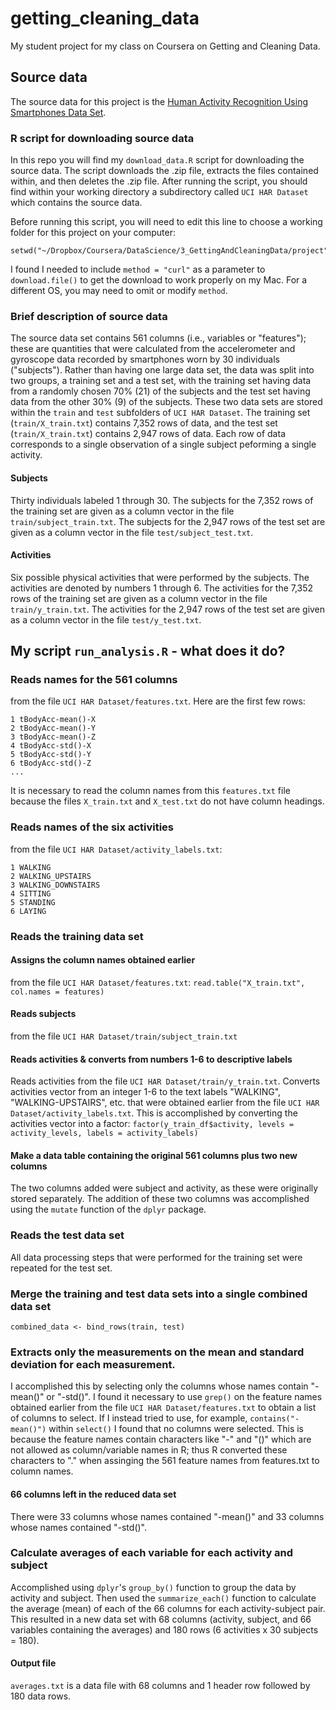 # getting_cleaning_data

My student project for my class on Coursera on Getting and Cleaning Data.

## Source data

The source data for this project is the [Human Activity Recognition Using Smartphones Data Set](http://archive.ics.uci.edu/ml/datasets/Human+Activity+Recognition+Using+Smartphones).

### R script for downloading source data

In this repo you will find my `download_data.R` script for downloading the source data. The script downloads the .zip file, extracts the files contained within, and then deletes the .zip file. After running the script, you should find within your working directory a subdirectory called `UCI HAR Dataset` which contains the source data.

Before running this script, you will need to edit this line to choose a working folder for this project on your computer:
```
setwd("~/Dropbox/Coursera/DataScience/3_GettingAndCleaningData/project")
```
I found I needed to include `method = "curl"` as a parameter to `download.file()` to get the download to work properly on my Mac. For a different OS, you may need to omit or modify `method`.


### Brief description of source data

The source data set contains 561 columns (i.e., variables or "features"); these are quantities that were calculated from the accelerometer and gyroscope data recorded by smartphones worn by 30 individuals ("subjects"). Rather than having one large data set, the data was split into two groups, a training set and a test set, with the training set having data from a randomly chosen 70% (21) of the subjects and the test set having data from the other 30% (9) of the subjects. These two data sets are stored within the `train` and `test` subfolders of `UCI HAR Dataset`. The training set (`train/X_train.txt`) contains 7,352 rows of data, and the test set (`train/X_train.txt`) contains 2,947 rows of data. Each row of data corresponds to a single observation of a single subject peforming a single activity.

#### Subjects

Thirty individuals labeled 1 through 30. The subjects for the 7,352 rows of the training set are given as a column vector in the file `train/subject_train.txt`. The subjects for the 2,947 rows of the test set are given as a column vector in the file `test/subject_test.txt`.

#### Activities

Six possible physical activities that were performed by the subjects. The activities are denoted by numbers 1 through 6. The activities for the 7,352 rows of the training set are given as a column vector in the file `train/y_train.txt`. The activities for the 2,947 rows of the test set are given as a column vector in the file `test/y_test.txt`.

## My script ``run_analysis.R`` - what does it do?

### Reads names for the 561 columns
from the file `UCI HAR Dataset/features.txt`. Here are the first few rows:
```
1 tBodyAcc-mean()-X
2 tBodyAcc-mean()-Y
3 tBodyAcc-mean()-Z
4 tBodyAcc-std()-X
5 tBodyAcc-std()-Y
6 tBodyAcc-std()-Z
...
```
It is necessary to read the column names from this `features.txt` file because the files `X_train.txt` and `X_test.txt` do not have column headings.

### Reads names of the six activities
from the file `UCI HAR Dataset/activity_labels.txt`:
```
1 WALKING
2 WALKING_UPSTAIRS
3 WALKING_DOWNSTAIRS
4 SITTING
5 STANDING
6 LAYING
```

### Reads the training data set

#### Assigns the column names obtained earlier
from the file `UCI HAR Dataset/features.txt`:
`read.table("X_train.txt", col.names = features)`

#### Reads subjects
from the file `UCI HAR Dataset/train/subject_train.txt`

#### Reads activities & converts from numbers 1-6 to descriptive labels
Reads activities from the file `UCI HAR Dataset/train/y_train.txt`. Converts activities vector from an integer 1-6 to the text labels "WALKING", "WALKING-UPSTAIRS", etc. that were obtained earlier from the file `UCI HAR Dataset/activity_labels.txt`. This is accomplished by converting the activities vector into a factor:
`factor(y_train_df$activity, levels = activity_levels, labels = activity_labels)`

#### Make a data table containing the original 561 columns plus two new columns
The two columns added were subject and activity, as these were originally stored separately. The addition of these two columns was accomplished using the `mutate` function of the `dplyr` package.

### Reads the test data set
All data processing steps that were performed for the training set were repeated for the test set.

### Merge the training and test data sets into a single combined data set
`combined_data <- bind_rows(train, test)`

### Extracts only the measurements on the mean and standard deviation for each measurement.
I accomplished this by selecting only the columns whose names contain "-mean()" or "-std()". I found it necessary to use `grep()` on the feature names obtained earlier from the file `UCI HAR Dataset/features.txt` to obtain a list of columns to select. If I instead tried to use, for example, `contains("-mean()")` within `select()` I found that no columns were selected. This is because the feature names contain characters like "-" and "()" which are not allowed as column/variable names in R; thus R converted these characters to "." when assinging the 561 feature names from features.txt to column names.

#### 66 columns left in the reduced data set
There were 33 columns whose names contained "-mean()" and 33 columns whose names contained "-std()".

### Calculate averages of each variable for each activity and subject
Accomplished using `dplyr`'s `group_by()` function to group the data by activity and subject. Then used the `summarize_each()` function to calculate the average (mean) of each of the 66 columns for each activity-subject pair. This resulted in a new data set with 68 columns (activity, subject, and 66 variables containing the averages) and 180 rows (6 activities x 30 subjects = 180).

#### Output file
`averages.txt` is a data file with 68 columns and 1 header row followed by 180 data rows.
